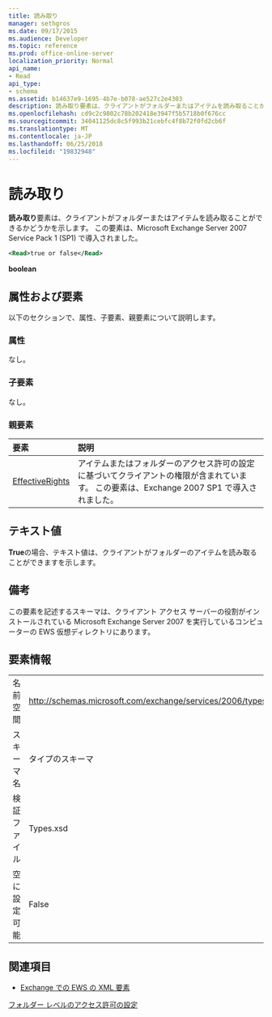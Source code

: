 ```yaml
---
title: 読み取り
manager: sethgros
ms.date: 09/17/2015
ms.audience: Developer
ms.topic: reference
ms.prod: office-online-server
localization_priority: Normal
api_name:
- Read
api_type:
- schema
ms.assetid: b14637e9-1695-4b7e-b078-ae527c2e4303
description: 読み取り要素は、クライアントがフォルダーまたはアイテムを読み取ることができるかどうかを示します。 この要素は、Microsoft Exchange Server 2007 Service Pack 1 (SP1) で導入されました。
ms.openlocfilehash: cd9c2c9802c78b202418e3947f5b5718b0f676cc
ms.sourcegitcommit: 34041125dc8c5f993b21cebfc4f8b72f0fd2cb6f
ms.translationtype: MT
ms.contentlocale: ja-JP
ms.lasthandoff: 06/25/2018
ms.locfileid: "19832948"
---
```

# <a name="read"></a>読み取り

**読み取り**要素は、クライアントがフォルダーまたはアイテムを読み取ることができるかどうかを示します。 この要素は、Microsoft Exchange Server 2007 Service Pack 1 (SP1) で導入されました。 
  
```xml
<Read>true or false</Read>
```

 **boolean**
## <a name="attributes-and-elements"></a>属性および要素

以下のセクションで、属性、子要素、親要素について説明します。
  
### <a name="attributes"></a>属性

なし。
  
### <a name="child-elements"></a>子要素

なし。
  
### <a name="parent-elements"></a>親要素

|**要素**|**説明**|
|:-----|:-----|
|[EffectiveRights](effectiverights.md) <br/> |アイテムまたはフォルダーのアクセス許可の設定に基づいてクライアントの権限が含まれています。 この要素は、Exchange 2007 SP1 で導入されました。  <br/> |
   
## <a name="text-value"></a>テキスト値

**True**の場合、テキスト値は、クライアントがフォルダーのアイテムを読み取ることができますを示します。 
  
## <a name="remarks"></a>備考

この要素を記述するスキーマは、クライアント アクセス サーバーの役割がインストールされている Microsoft Exchange Server 2007 を実行しているコンピューターの EWS 仮想ディレクトリにあります。
  
## <a name="element-information"></a>要素情報

|||
|:-----|:-----|
|名前空間  <br/> |http://schemas.microsoft.com/exchange/services/2006/types  <br/> |
|スキーマ名  <br/> |タイプのスキーマ  <br/> |
|検証ファイル  <br/> |Types.xsd  <br/> |
|空に設定可能  <br/> |False  <br/> |
   
## <a name="see-also"></a>関連項目



- [Exchange での EWS の XML 要素](ews-xml-elements-in-exchange.md)


[フォルダー レベルのアクセス許可の設定](http://msdn.microsoft.com/library/c7530e86-5112-401c-b10a-9c054ae59f07%28Office.15%29.aspx)

